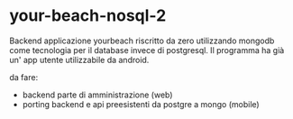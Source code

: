 # your-beach-nosql-2
Backend applicazione yourbeach riscritto da zero utilizzando mongodb come tecnologia per il database invece di postgresql.
Il programma ha già un' app utente utilizzabile da android.

da fare:
- backend parte di amministrazione (web)
- porting backend e api preesistenti da postgre a mongo (mobile)

